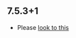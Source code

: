 ## 7.5.3+1

- Please [look to this](https://dooboolab.github.io/flutter_sound/book/CHANGELOG.html)

